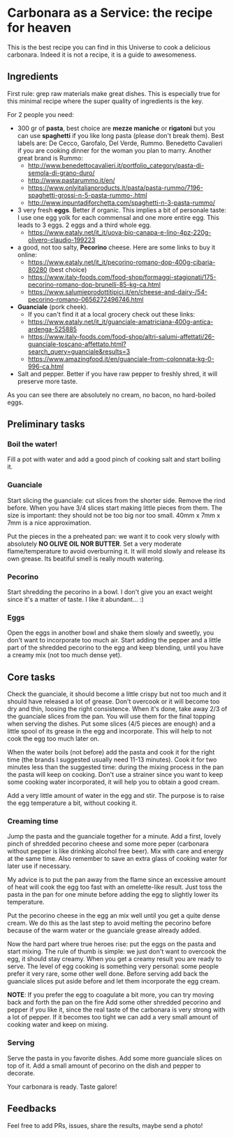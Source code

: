 # Carbonara as a Service: the recipe for heaven

This is the best recipe you can find in this Universe to cook a delicious
carbonara. Indeed it is not a recipe, it is a guide to awesomeness.

## Ingredients
First rule: grep raw materials make great dishes. This is especially true for
this minimal recipe where the super quality of ingredients is the key.

For 2 people you need:

- 300 gr of **pasta**, best choice are **mezze maniche** or **rigatoni** but you can use **spaghetti** if you like long pasta (please don't break them).
  Best labels are: De Cecco, Garofalo, Del Verde, Rummo. 
  Benedetto Cavalieri if you are cooking dinner for the woman you plan to marry. 
  Another great brand is Rummo:
  - http://www.benedettocavalieri.it/portfolio_category/pasta-di-semola-di-grano-duro/
  - http://www.pastarummo.it/en/
  - https://www.onlyitalianproducts.it/pasta/pasta-rummo/7196-spaghetti-grossi-n-5-pasta-rummo-.html
  - http://www.inpuntadiforchetta.com/spaghetti-n-3-pasta-rummo/
- 3 very fresh **eggs**. Better if organic. This implies a bit of personale taste: I use one egg yolk for each commensal and one more entire egg. This leads to 3 eggs.
  2 eggs and a third whole egg.
  - https://www.eataly.net/it_it/uova-bio-canapa-e-lino-4pz-220g-olivero-claudio-199223
- a good, not too salty, **Pecorino** cheese. Here are some links to buy it online:
  - https://www.eataly.net/it_it/pecorino-romano-dop-400g-cibaria-80280 (best choice)
  - https://www.italy-foods.com/food-shop/formaggi-stagionati/175-pecorino-romano-dop-brunelli-85-kg-ca.html
  - https://www.salumieprodottitipici.it/en/cheese-and-dairy-/54-pecorino-romano-0656272496746.html
- **Guanciale** (pork cheek).
  - If you can't find it at a local grocery check out these links:
  - https://www.eataly.net/it_it/guanciale-amatriciana-400g-antica-ardenga-525885
  - https://www.italy-foods.com/food-shop/altri-salumi-affettati/26-guanciale-toscano-affettato.html?search_query=guanciale&results=3
  - https://www.amazingfood.it/en/guanciale-from-colonnata-kg-0-996-ca.html
- Salt and pepper. Better if you have raw pepper to freshly shred, it will preserve more taste.

As you can see there are absolutely no cream, no bacon, no hard-boiled eggs.

## Preliminary tasks

### Boil the water!
Fill a pot with water and add a good pinch of cooking salt and start boiling it.

### Guanciale 
Start slicing the guanciale: cut slices from the shorter side. Remove the rind
before.
When you have 3/4 slices start making little pieces from them. The size is
important: they should not be too big nor too small. 40mm x 7mm x 7mm is 
a nice approximation.

Put the pieces in the a preheated pan: we want it to cook very slowly with absolutely
**NO OLIVE OIL NOR BUTTER**. Set a very moderate flame/temperature to avoid overburning it.
It will mold slowly and release its own grease. Its beatiful smell is really mouth watering.

### Pecorino
Start shredding the pecorino in a bowl. I don't give you an exact weight 
since it's a matter of taste. I like it abundant... :) 

### Eggs
Open the eggs in another bowl and shake them slowly and sweetly, you don't want 
to incorporate too much air. Start adding the pepper and a little part of the shredded pecorino 
to the egg and keep blending, until you have a creamy mix (not too much dense yet).

## Core tasks
Check the guanciale, it should become a little crispy but not too much and it 
should have released a lot of grease. Don't overcook or it will become too dry and
thin, loosing the right consistence.
When it's done, take away 2/3 of the guanciale slices from the pan. You will use them
for the final topping when serving the dishes. Put some slices (4/5 pieces are enough) 
and a little spool of its grease in the egg and incorporate. 
This will help to not cook the egg too much later on. 

When the water boils (not before) add the pasta and cook it for the right time 
(the brands I suggested usually need 11-13 minutes). Cook it for two minutes less 
than the suggested time: during the mixing process in the pan the pasta will keep 
on cooking. Don't use a strainer since you want to keep some cooking water 
incorporated, it will help you to obtain a good cream.

Add a very little amount of water in the egg and stir. The purpose is to raise the egg
temperature a bit, without cooking it.

### Creaming time
Jump the pasta and the guanciale together for a minute. Add a first, lovely pinch
of shredded pecorino cheese and some more peper (carbonara without pepper is like
drinking alcohol free beer). Mix with care and energy at the same time. 
Also remember to save an extra glass of cooking water for later use if necessary.

My advice is to put the pan away from the flame since an excessive amount of heat 
will cook the egg too fast with an omelette-like result. Just toss the pasta in the
pan for one minute before adding the egg to slightly lower its temperature.

Put the pecorino cheese in the egg an mix well until you get a quite dense cream. 
We do this as the last step to avoid melting the pecorino before because of the 
warm water or the guanciale grease already added.

Now the hard part where true heroes rise: put the eggs on the pasta and start 
mixing. The rule of thumb is simple: we just don't want to overcook the egg,
it should stay creamy.
When you get a creamy result you are ready to serve. The level of egg cooking is 
something very personal: some people prefer it very rare, some other well done.
Before serving add back the guanciale slices put aside before and let them 
incorporate the egg cream.

**NOTE**: If you prefer the egg to coagulate a bit more, you can try moving back and forth the pan 
on the fire 
Add some other shredded pecorino and pepper if you like it, since the real taste 
of the carbonara is very strong with a lot of pepper. 
If it becomes too tight we can add a very small amount of cooking water and keep on mixing.

### Serving
Serve the pasta in you favorite dishes. Add some more guanciale slices on top of it.
Add a small amount of pecorino on the dish and pepper to decorate.

Your carbonara is ready. Taste galore!

## Feedbacks
Feel free to add PRs, issues, share the results, maybe send a photo!

